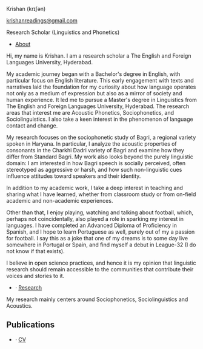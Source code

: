 Krishan (krɪʃən)

krishanreadings@gmail.com

Research Scholar (Linguistics and Phonetics)


- [About](/about/)

Hi, my name is Krishan. I am a research scholar a The English and Foreign Languages University, Hyderabad.

My academic journey began with a Bachelor's degree in English, with particular focus on English literature. This early engagement with texts and narratives laid the foundation for my curiosity about how language operates not only as a medium of expression but also as a mirror of society and human experience. It led me to pursue a Master's degree in Linguistics from The English and Foreign Languages University, Hyderabad. The research areas that interest me are Acoustic Phonetics, Sociophonetics, and Sociolinguistics. I also take a keen interest in the phenomenon of language contact and change.

My research focuses on the sociophonetic study of Bagri, a regional variety spoken in Haryana. In particular, I analyze the acoustic properties of consonants in the Charkhi Dadri variety of Bagri and examine how they differ from Standard Bagri. My work also looks beyond the purely linguistic domain: I am interested in how Bagri speech is socially perceived, often stereotyped as aggressive or harsh, and how such non-linguistic cues influence attitudes toward speakers and their identity. 

In addition to my academic work, I take a deep interest in teaching and sharing what I have learned, whether from classroom study or from on-field academic and non-academic experiences.

Other than that, I enjoy playing, watching and talking about football, which, perhaps not coincidentally, also played a role in sparking my interest in languages. I have completed an Advanced Diploma of Proficiency in Spanish, and I hope to learn Portuguese as well, purely out of my a passion for football. I say this as a joke that one of my dreams is to some day live somewhere in Portugal or Spain, and find myself a debut in League-32 (I do not know if that exists). 

I believe in open science practices, and hence it is my opinion that linguistic research should remain accessible to the communities that contribute their voices and stories to it.

- · [Research](/research/)

My research mainly centers around Sociophonetics, Sociolinguistics and Acoustics. 



## Publications




-   · [CV](/assets/cv.pdf)
